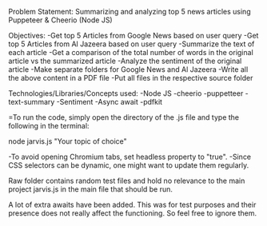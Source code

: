 Problem Statement:
Summarizing and analyzing top 5 news articles using Puppeteer & Cheerio (Node JS)

Objectives:
-Get top 5 Articles from Google News based on user query
-Get top 5 Articles from Al Jazeera based on user query
-Summarize the text of each article
-Get a comparison of the total number of words in the original article vs the summarized article
-Analyze the sentiment of the original article
-Make separate folders for Google News and Al Jazeera
-Write all the above content in a PDF file
-Put all files in the respective source folder

Technologies/Libraries/Concepts used:
-Node JS
-cheerio
-puppetteer
-text-summary
-Sentiment
-Async await
-pdfkit

=To run the code, simply open the directory of the .js file and type the following in the terminal:

node jarvis.js "Your topic of choice"

-To avoid opening Chromium tabs, set headless property to "true".
-Since CSS selectors can be dynamic, one might want to update them regularly.

Raw folder contains random test files and hold no relevance to the main project
jarvis.js in the main file that should be run.

A lot of extra awaits have been added. This was for test purposes and their presence does not really affect the functioning. So feel free to ignore them. 
